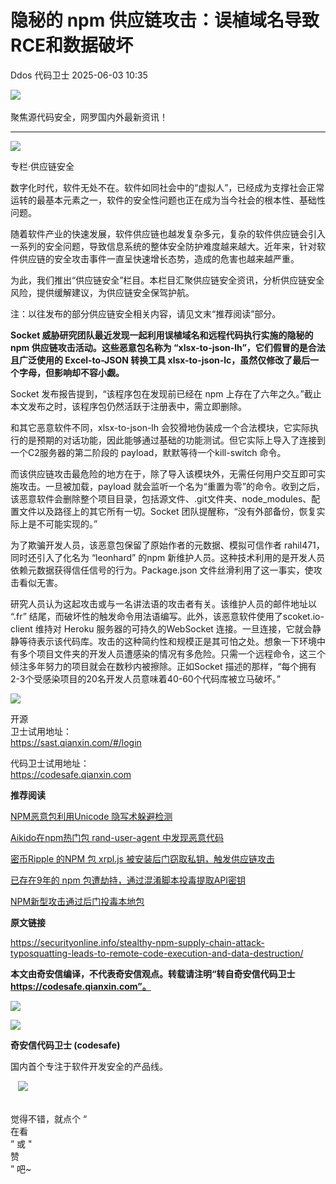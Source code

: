 #  隐秘的 npm 供应链攻击：误植域名导致RCE和数据破坏   
Ddos  代码卫士   2025-06-03 10:35  
  
![](https://mmbiz.qpic.cn/mmbiz_gif/Az5ZsrEic9ot90z9etZLlU7OTaPOdibteeibJMMmbwc29aJlDOmUicibIRoLdcuEQjtHQ2qjVtZBt0M5eVbYoQzlHiaw/640?wx_fmt=gif "")  
   
聚焦源代码安全，网罗国内外最新资讯！  
  
****  
![](https://mmbiz.qpic.cn/mmbiz_png/oBANLWYScMRSylJK2k7H6mNqiaS2G6WRaeeK34cLHE6pe9VeOIHYiboAnKB0TMoayZCxFpHMLljzTnz9DnNuFiaqQ/640?wx_fmt=png "")  
  
  
  
专栏·供应链安全  
  
  
数字化时代，软件无处不在。软件如同社会中的“虚拟人”，已经成为支撑社会正常运转的最基本元素之一，软件的安全性问题也正在成为当今社会的根本性、基础性问题。  
  
  
随着软件产业的快速发展，软件供应链也越发复杂多元，复杂的软件供应链会引入一系列的安全问题，导致信息系统的整体安全防护难度越来越大。近年来，针对软件供应链的安全攻击事件一直呈快速增长态势，造成的危害也越来越严重。  
  
  
为此，我们推出“供应链安全”栏目。本栏目汇聚供应链安全资讯，分析供应链安全风险，提供缓解建议，为供应链安全保驾护航。  
  
  
注：以往发布的部分供应链安全相关内容，请见文末“推荐阅读”部分。  
  
  
  
**Socket 威胁研究团队最近发现一起利用误植域名和远程代码执行实施的隐秘的 npm 供应链攻击活动。这些恶意包名称为 “xlsx-to-json-lh”，它们假冒的是合法且广泛使用的 Excel-to-JSON 转换工具 xlsx-to-json-lc，虽然仅修改了最后一个字母，但影响却不容小觑。**  
  
Socket 发布报告提到，“该程序包在发现前已经在 npm 上存在了六年之久。”截止本文发布之时，该程序包仍然活跃于注册表中，需立即删除。  
  
和其它恶意软件不同，xlsx-to-json-lh 会狡猾地伪装成一个合法模块，它实际执行的是预期的对话功能，因此能够通过基础的功能测试。但它实际上导入了连接到一个C2服务器的第二阶段的 payload，默默等待一个kill-switch 命令。  
  
而该供应链攻击最危险的地方在于，除了导入该模块外，无需任何用户交互即可实施攻击。一旦被加载，payload 就会监听一个名为“重置为零”的命令。收到之后，该恶意软件会删除整个项目目录，包括源文件、.git文件夹、node_modules、配置文件以及路径上的其它所有一切。Socket 团队提醒称，“没有外部备份，恢复实际上是不可能实现的。”  
  
为了欺骗开发人员，该恶意包保留了原始作者的元数据、模拟可信作者 rahil471，同时还引入了化名为 “leonhard” 的npm 新维护人员。这种技术利用的是开发人员依赖元数据获得信任信号的行为。Package.json 文件丝滑利用了这一事实，使攻击看似无害。  
  
研究人员认为这起攻击或与一名讲法语的攻击者有关。该维护人员的邮件地址以 “.fr” 结尾，而破坏性的触发命令用法语编写。此外，该恶意软件使用了scoket.io-client 维持对 Heroku 服务器的可持久的WebSocket 连接。一旦连接，它就会静静等待表示该代码库。攻击的这种简约性和规模正是其可怕之处。想象一下环境中有多个项目文件夹的开发人员遭感染的情况有多危险。只需一个远程命令，这三个倾注多年努力的项目就会在数秒内被擦除。正如Socket 描述的那样，“每个拥有2-3个受感染项目的20名开发人员意味着40-60个代码库被立马破坏。”  
  
  
  
![](https://mmbiz.qpic.cn/mmbiz_jpg/oBANLWYScMTBzmfDJA6rWkgzD5KIKNibpR0szmPaeuu4BibnJiaQzxBpaRMwb8icKTeZVEuWREJwacZm3wElt7vOtQ/640?wx_fmt=jpeg "")  
  
  
开源  
卫士试用地址：  
https://sast.qianxin.com/#/login  
  
代码卫士试用地址：  
https://codesafe.qianxin.com  
  
  
  
  
  
  
  
  
  
  
  
  
  
  
  
  
  
**推荐阅读**  
  
[NPM恶意包利用Unicode 隐写术躲避检测](https://mp.weixin.qq.com/s?__biz=MzI2NTg4OTc5Nw==&mid=2247523031&idx=2&sn=5071cdb63bdd6339b1a3ff7ef3581cd5&scene=21#wechat_redirect)  
  
  
[Aikido在npm热门包 rand-user-agent 中发现恶意代码](https://mp.weixin.qq.com/s?__biz=MzI2NTg4OTc5Nw==&mid=2247522945&idx=1&sn=c767722383afc7e6b505aef2f50ba4cd&scene=21#wechat_redirect)  
  
  
[密币Ripple 的NPM 包 xrpl.js 被安装后门窃取私钥，触发供应链攻击](https://mp.weixin.qq.com/s?__biz=MzI2NTg4OTc5Nw==&mid=2247522841&idx=2&sn=024b6c290bf4ebecc241f11bc944be1c&scene=21#wechat_redirect)  
  
  
[已存在9年的 npm 包遭劫持，通过混淆脚本投毒提取API密钥](https://mp.weixin.qq.com/s?__biz=MzI2NTg4OTc5Nw==&mid=2247522612&idx=1&sn=1083440528cb0effbb60af2d98c5dc48&scene=21#wechat_redirect)  
  
  
[NPM新型攻击通过后门投毒本地包](https://mp.weixin.qq.com/s?__biz=MzI2NTg4OTc5Nw==&mid=2247522605&idx=2&sn=c123175c0f1e9db64ef4e1bbaf5521f7&scene=21#wechat_redirect)  
  
  
  
  
**原文链接**  
  
  
https://securityonline.info/stealthy-npm-supply-chain-attack-typosquatting-leads-to-remote-code-execution-and-data-destruction/  
  
  
**本文由奇安信编译，不代表奇安信观点。转载请注明“转自奇安信代码卫士 https://codesafe.qianxin.com”。**  
  
  
  
![](https://mmbiz.qpic.cn/mmbiz_jpg/oBANLWYScMSf7nNLWrJL6dkJp7RB8Kl4zxU9ibnQjuvo4VoZ5ic9Q91K3WshWzqEybcroVEOQpgYfx1uYgwJhlFQ/640?wx_fmt=jpeg "")  
  
![](https://mmbiz.qpic.cn/mmbiz_jpg/oBANLWYScMSN5sfviaCuvYQccJZlrr64sRlvcbdWjDic9mPQ8mBBFDCKP6VibiaNE1kDVuoIOiaIVRoTjSsSftGC8gw/640?wx_fmt=jpeg "")  
  
**奇安信代码卫士 (codesafe)**  
  
国内首个专注于软件开发安全的产品线。  
  
   ![](https://mmbiz.qpic.cn/mmbiz_gif/oBANLWYScMQ5iciaeKS21icDIWSVd0M9zEhicFK0rbCJOrgpc09iaH6nvqvsIdckDfxH2K4tu9CvPJgSf7XhGHJwVyQ/640?wx_fmt=gif "")  
  
   
觉得不错，就点个 “  
在看  
” 或 "  
赞  
” 吧~  
  
  
